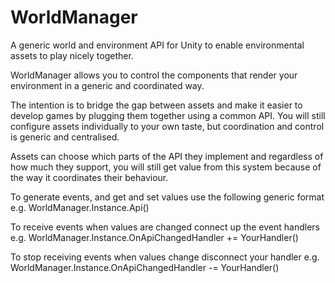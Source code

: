 # WorldManager
A generic world and environment API for Unity to enable environmental assets to play nicely together.

WorldManager allows you to control the components that render your environment in a generic and coordinated way. 

The intention is to bridge the gap between assets and make it easier to develop games by plugging them together using a common API. You will still configure assets individually to your own taste, but coordination and control is generic and centralised.

Assets can choose which parts of the API they implement and regardless of how much they support, you will still get  value from this system because of the way it coordinates their behaviour.

To generate events, and get and set values use the following generic format e.g. 
    WorldManager.Instance.Api()

To receive events when values are changed connect up the event handlers e.g. 
    WorldManager.Instance.OnApiChangedHandler += YourHandler()

To stop receiving events when values change disconnect your handler e.g.
    WorldManager.Instance.OnApiChangedHandler -= YourHandler()

